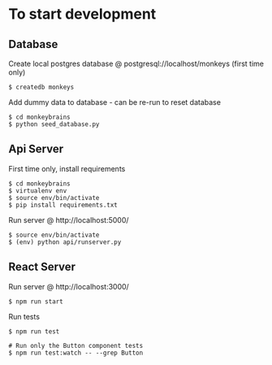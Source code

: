 # To start development

## Database
Create local postgres database @ postgresql://localhost/monkeys (first time only)

    $ createdb monkeys

Add dummy data to database - can be re-run to reset database

    $ cd monkeybrains
    $ python seed_database.py


## Api Server
First time only, install requirements

	$ cd monkeybrains
	$ virtualenv env
	$ source env/bin/activate
	$ pip install requirements.txt

Run server @ http://localhost:5000/

	$ source env/bin/activate
	$ (env) python api/runserver.py

## React Server

Run server @ http://localhost:3000/

    $ npm run start

Run tests

    $ npm run test

    # Run only the Button component tests
    $ npm run test:watch -- --grep Button

